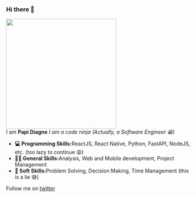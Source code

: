 ### Hi there 👋

<!--
**nushen96/nushen96** is a ✨ _special_ ✨ repository because its `README.md` (this file) appears on your GitHub profile.


- 🔭 I’m currently working on ...
- 🌱 I’m currently learning ...
- 👯 I’m looking to collaborate on ...
- 🤔 I’m looking for help with ...
- 💬 Ask me about ...
- 📫 How to reach me: ...
- 😄 Pronouns: ...
- ⚡ Fun fact: ...
-->

<img src="https://media.tenor.com/images/dc6842d8abfb4955aa0481a564ac0110/tenor.gif" style="width:300px; height: auto"/>
<div>
  I am <b>Papi Diagne</b>
  <i>I am a code ninja (Actually, a Software Engineer 😁)</i>
</div>
<ul>
  <li><b>💻 Programming Skills:</b>ReactJS, React Native, Python, FastAPI, NodeJS, etc. (too lazy to continue 😩)</li>
  <li><b>🤹🏿 General Skills:</b>Analysis, Web and Mobile development, Project Management</li>
  <li><b>🧠 Soft Skills:</b>Problem Solving, Decision Making, Time Management (this is a lie 😅)</li>
</ul>
Follow me on <a href="https://twitter.com/papidiagne30">twitter</a>
 
